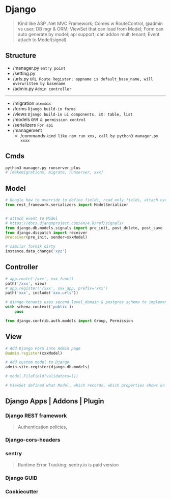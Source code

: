 # Django
> Kind like ASP .Net MVC Framework; Comes w RouteControl, @admin vs user; DB mgr & ORM; ViewSet that can load from Model; Form can auto generate by model; api support; can addon multi tenant; Event attach to Model(signal)
## Structure
- /manager.py `entry point`
- /setting.py
- /urls.py `URL Route Register; appname is default_base_name, will overwritten by basename`
- /admin.py `Admin controller`
----
- /migration `alembic`
- /forms `Django build-in forms`
- /views `Django build-in ui components, EX: table, list`
- /models `ORM & permission control`
- /serializers `For api`
- /management
  - /commands `kind like npm run xxx, call by python3 manager.py xxxx`

## Cmds
```py
python3 manager.py runserver_plus
# [makemigrations, migrate, runserver, xxx]
```
## Model
```py
# Google how to override to define fields, read_only_fields, attach event handler
from rest_framework.serializers import ModelSerializer


# attach event to Model
# https://docs.djangoproject.com/en/4.0/ref/signals/
from django.db.models.signals import pre_init, post_delete, post_save
from django.dispatch import receiver
@receiver(pre_init, sender=xxxModel)

# similar formik dirty
instance.data_change('xyz')
```

## Controller
```py
# app.route('/xxx', xxx_funct)
path('/xxx', view)
# app.register('/xxx', xxx_app, prefix='xxx')
path('xxx', include('xxx.urls'))

# django-tenants uses second_level_domain & postgres schema to implement permission control
with schema_context('public'):
    pass

from django.contrib.auth.models import Group, Permission
```
## View
```py
# Add Django Form into Admin page
@admin.register(xxxModel)

# Add custom model to Django 
admin.site.register(django.db.models)

# model.FileField(validators=[])

# ViewSet defined what Model, which records, which properties shows on form & default values  
```

## Django Apps | Addons | Plugin
### Django REST framework
> Authentication policies, 

### Django-cors-headers

### sentry
> Runtime Error Tracking; sentry.io is paid version
### Django GUID
### Cookiecutter
